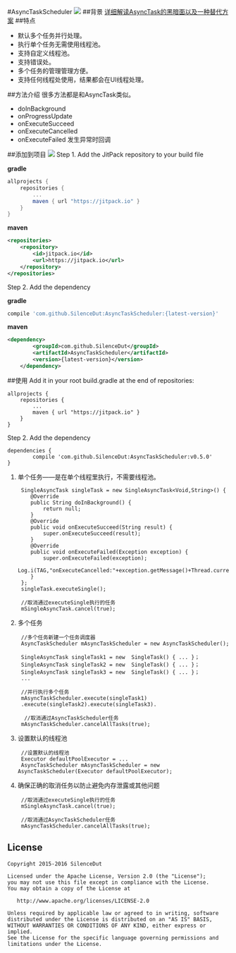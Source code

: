 #AsyncTaskScheduler
[![](https://jitpack.io/v/SilenceDut/AsyncTaskScheduler.svg)](https://jitpack.io/#SilenceDut/AsyncTaskScheduler)
##背景
[详细解读AsyncTask的黑暗面以及一种替代方案](http://www.jianshu.com/p/d83fd0e8a062)
##特点
- 默认多个任务并行处理。
- 执行单个任务无需使用线程池。
- 支持自定义线程池。
- 支持错误处。
- 多个任务的管理管理方便。
- 支持任何线程处使用，结果都会在UI线程处理。

##方法介绍
很多方法都是和AsyncTask类似。

- doInBackground
- onProgressUpdate
- onExecuteSucceed
- onExecuteCancelled
- onExecuteFailed
    发生异常时回调
      
##添加到项目
[![](https://jitpack.io/v/SilenceDut/AsyncTaskScheduler.svg)](https://jitpack.io/#SilenceDut/AsyncTaskScheduler)
Step 1. Add the JitPack repository to your build file

**gradle**
```groovy
allprojects {
    repositories {
        ...
        maven { url "https://jitpack.io" }
    }
}
```
**maven**
```xml
<repositories>
    <repository>
        <id>jitpack.io</id>
        <url>https://jitpack.io</url>
    </repository>
</repositories>
```

Step 2. Add the dependency

**gradle**

```groovy
compile 'com.github.SilenceDut:AsyncTaskScheduler:{latest-version}'
```
**maven**

```xml
<dependency>
	    <groupId>com.github.SilenceDut</groupId>
	    <artifactId>AsyncTaskScheduler</artifactId>
	    <version>{latest-version}</version>
	</dependency>
```
##使用
Add it in your root build.gradle at the end of repositories:

	allprojects {
		repositories {
			...
			maven { url "https://jitpack.io" }
		}
	}
Step 2. Add the dependency

	dependencies {
	        compile 'com.github.SilenceDut:AsyncTaskScheduler:v0.5.0'
	}
1. 单个任务——是在单个线程里执行，不需要线程池。

        SingleAsyncTask singleTask = new SingleAsyncTask<Void,String>() {   
           @Override    
           public String doInBackground() {   
               return null;   
           }
           @Override
           public void onExecuteSucceed(String result) {      
               super.onExecuteSucceed(result);      
           }
           @Override
           public void onExecuteFailed(Exception exception) {      
               super.onExecuteFailed(exception);    
               Log.i(TAG,"onExecuteCancelled:"+exception.getMessage()+Thread.currentThread());
           }
        };
        singleTask.executeSingle();

        //取消通过executeSingle执行的任务
        mSingleAsyncTask.cancel(true);
2. 多个任务

        //多个任务新建一个任务调度器
        AsyncTaskScheduler mAsyncTaskScheduler = new AsyncTaskScheduler();
        
        SingleAsyncTask singleTask1 = new  SingleTask() { ... }；
        SingleAsyncTask singleTask2 = new  SingleTask() { ... }；
        SingleAsyncTask singleTask3 = new  SingleTask() { ... }；
        ...
        
        //并行执行多个任务
        mAsyncTaskScheduler.execute(singleTask1)
        .execute(singleTask2).execute(singleTask3).
    
         //取消通过AsyncTaskScheduler任务
        mAsyncTaskScheduler.cancelAllTasks(true);
3. 设置默认的线程池

        //设置默认的线程池
        Executor defaultPoolExecutor = ...
        AsyncTaskScheduler mAsyncTaskScheduler = new AsyncTaskScheduler(Executor defaultPoolExecutor);
4. 确保正确的取消任务以防止避免内存泄露或其他问题

        //取消通过executeSingle执行的任务
        mSingleAsyncTask.cancel(true);
        
        //取消通过AsyncTaskScheduler任务
        mAsyncTaskScheduler.cancelAllTasks(true);
             
License
-------

    Copyright 2015-2016 SilenceDut

    Licensed under the Apache License, Version 2.0 (the "License");
    you may not use this file except in compliance with the License.
    You may obtain a copy of the License at

       http://www.apache.org/licenses/LICENSE-2.0

    Unless required by applicable law or agreed to in writing, software
    distributed under the License is distributed on an "AS IS" BASIS,
    WITHOUT WARRANTIES OR CONDITIONS OF ANY KIND, either express or implied.
    See the License for the specific language governing permissions and
    limitations under the License.
